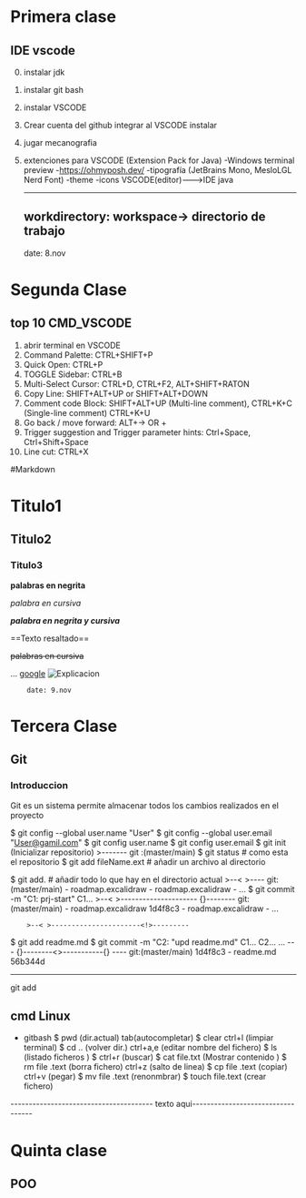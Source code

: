 # Primera clase 
## IDE vscode
0. instalar jdk
1. instalar git bash
2. instalar VSCODE
3. Crear cuenta del github integrar al VSCODE instalar
4. jugar mecanografia
5. extenciones para VSCODE (Extension Pack for Java)
    -Windows terminal preview 
    -https://ohmyposh.dev/
    -tipografía (JetBrains  Mono, MesloLGL Nerd Font)
    -theme 
    -icons
    VSCODE(editor)--->IDE java

    ---------------------------------------
    workdirectory: workspace-> directorio de trabajo
    ---------------------------------------
    date: 8.nov
# Segunda Clase
## top 10 CMD_VSCODE
1. abrir terminal en VSCODE
2. Command Palette:         CTRL+SHIFT+P
3. Quick Open:              CTRL+P
4. TOGGLE Sidebar:          CTRL+B
5. Multi-Select Cursor:     CTRL+D, CTRL+F2, ALT+SHIFT+RATON
6. Copy Line:               SHIFT+ALT+UP or SHIFT+ALT+DOWN
7. Comment code Block:      SHIFT+ALT+UP (Multi-line comment), CTRL+K+C (Single-line comment) CTRL+K+U
8. Go back / move forward:  ALT+-> OR +
9. Trigger suggestion and Trigger parameter hints: Ctrl+Space, Ctrl+Shift+Space
10. Line cut:               CTRL+X 

#Markdown

# Titulo1
## Titulo2
### Titulo3

**palabras en negrita**

*palabra en cursiva*

***palabra  en negrita y cursiva***

==Texto resaltado==

<!-- ASCII: ALT+126= ~ -->
~~palabras en cursiva~~

...
[google](www.google.com)
![Explicacion]()

        date: 9.nov
# Tercera Clase

## Git
### Introduccion
Git es un sistema permite almacenar todos los cambios realizados en el proyecto

$ git config --global user.name "User"
$ git config --global user.email "User@gamil.com"
$ git config user.name
$ git config user.email
$ git init (Inicializar repositorio)
        >-------            git :(master/main)
$ git status                      # como esta el repositorio
$ git add fileName.ext    # añadir un archivo al directorio 

$ git add.    # añadir todo lo que hay en el directorio actual
        >--< >----              git:(master/main)
        - roadmap.excalidraw
        - roadmap.excalidraw
        - ...
$ git commit -m "C1: prj-start"
                                    C1...
        >--< >--------------------- {}--------              git:(master/main)
            - roadmap.excalidraw     1d4f8c3
            - roadmap.excalidraw
            - ...

        >--< >----------------------<!>---------
$ git  add readme.md
$ git commit -m "C2: "upd readme.md"
              C1...                    C2...
       ... --- {}--------<>-----------{} ----              git:(master/main)
            1d4f8c3      - readme.md   56b344d
        

        
        
---------
git add
<!-- Servidores de linux ocupan una mayor demanda de mercado -->

## cmd Linux

- gitbash 
$ pwd (dir.actual) tab(autocompletar)
$ clear           ctrl+l (limpiar terminal)
$ cd ..           (volver dir.)     ctrl+a,e (editar nombre del fichero)
$ ls              (listado  ficheros ) 
$ ctrl+r (buscar)
$ cat file.txt    (Mostrar contenido ) 
$ rm file .text   (borra fichero) ctrl+z (salto de linea)
$ cp file .text   (copiar) ctrl+v (pegar)
$ mv file .text    (renonmbrar)
$ touch file.text (crear fichero)

--------------------------------------- texto aqui----------------------------------






# Quinta clase
## POO
